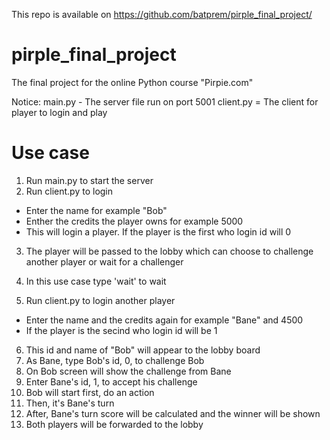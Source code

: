 This repo is available on https://github.com/batprem/pirple_final_project/

# pirple_final_project
The final project for the online Python course "Pirpie.com"

Notice:
main.py - The server file run on port 5001
client.py = The client for player to login and play

# Use case
1. Run main.py to start the server
2. Run client.py to login
  - Enter the name for example "Bob"
  - Enther the credits the player owns for example 5000
  - This will login a player. If the player is the first who login id will 0
3. The player will be passed to the lobby which can choose to challenge another player or wait for a challenger
4. In this use case type 'wait' to wait

5. Run client.py to login another player
  - Enter the name and the credits again for example "Bane" and 4500
  - If the player is the secind who login id will be 1
6. This id and name of "Bob" will appear to the lobby board
7. As Bane, type Bob's id, 0, to challenge Bob
8. On Bob screen will show the challenge from Bane
9. Enter Bane's id, 1, to accept his challenge
10. Bob will start first, do an action
11. Then, it's Bane's turn
12. After, Bane's turn score will be calculated and the winner will be shown
13. Both players will be forwarded to the lobby
